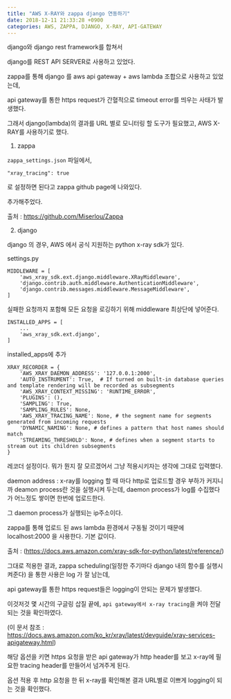 ```yaml
---
title: "AWS X-RAY와 zappa django 연동하기"
date: 2018-12-11 21:33:28 +0900
categories: AWS, ZAPPA, DJANGO, X-RAY, API-GATEWAY
---
```


django와 django rest framework를 합쳐서

django를 REST API SERVER로 사용하고 있었다.

zappa를 통해 django 를 aws api gateway + aws lambda 조합으로 사용하고 있었는데,

api gateway를 통한 https request가 간혈적으로 timeout error를 띄우는 사태가 발생했다.

그래서 django(lambda)의 결과를 URL 별로 모니터링 할 도구가 필요했고, AWS X-RAY를 사용하기로 했다.


  1. zappa

`zappa_settings.json` 파일에서, 

```
"xray_tracing": true
```
로 설정하면 된다고 zappa github page에 나와있다. 

추가해주었다.

출처 : https://github.com/Miserlou/Zappa








  2. django
  
django 의 경우, AWS 에서 공식 지원하는 python x-ray sdk가 있다.

settings.py

```
MIDDLEWARE = [
    'aws_xray_sdk.ext.django.middleware.XRayMiddleware',
    'django.contrib.auth.middleware.AuthenticationMiddleware',
    'django.contrib.messages.middleware.MessageMiddleware',
]
```
실패한 요청까지 포함해 모든 요청을 로깅하기 위해 middleware 최상단에 넣어준다.





```
INSTALLED_APPS = [
    ...
    'aws_xray_sdk.ext.django',
]
```
installed_apps에 추가




```
XRAY_RECORDER = {
    'AWS_XRAY_DAEMON_ADDRESS': '127.0.0.1:2000',
    'AUTO_INSTRUMENT': True,  # If turned on built-in database queries and template rendering will be recorded as subsegments
    'AWS_XRAY_CONTEXT_MISSING': 'RUNTIME_ERROR',
    'PLUGINS': (),
    'SAMPLING': True,
    'SAMPLING_RULES': None,
    'AWS_XRAY_TRACING_NAME': None, # the segment name for segments generated from incoming requests
    'DYNAMIC_NAMING': None, # defines a pattern that host names should match
    'STREAMING_THRESHOLD': None, # defines when a segment starts to stream out its children subsegments
}
```
레코더 설정이다. 뭐가 뭔지 잘 모르겠어서 그냥 적용시키자는 생각에 그대로 입력했다.

daemon address :  x-ray를 logging 할 때 마다 http로 업로드할 경우 부하가 커지니까 deamon process란 것을 실행시켜 두는데, daemon process가 log를 수집했다가 어느정도 쌓이면 한번에 업로드한다.

그 daemon process가 실행되는 ip주소이다. 

zappa를 통해 업로드 된 aws lambda 환경에서 구동될 것이기 때문에 localhost:2000 을 사용한다. 기본 값이다.

출처 : (https://docs.aws.amazon.com/xray-sdk-for-python/latest/reference/)







그대로 적용한 결과, zappa scheduling(일정한 주기마다 django 내의 함수를 실행시켜준다) 을 통한 사용은 log 가 잘 남는데,

api gateway를 통한 https request들은 logging이 안되는 문제가 발생했다.

이것저것 몇 시간의 구글링 삽질 끝에, `api gateway에서 x-ray tracing`을 켜야 전달되는 것을 확인하였다.

(이 문서 참조 : https://docs.aws.amazon.com/ko_kr/xray/latest/devguide/xray-services-apigateway.html)

해당 옵션을 키면 https 요청을 받은 api gateway가 http header를 보고 x-ray에 필요한 tracing header를 만들어서 넘겨주게 된다.

옵션 적용 후 http 요청을 한 뒤 x-ray를 확인해본 결과 URL별로 이쁘게 logging이 되는 것을 확인했다.
